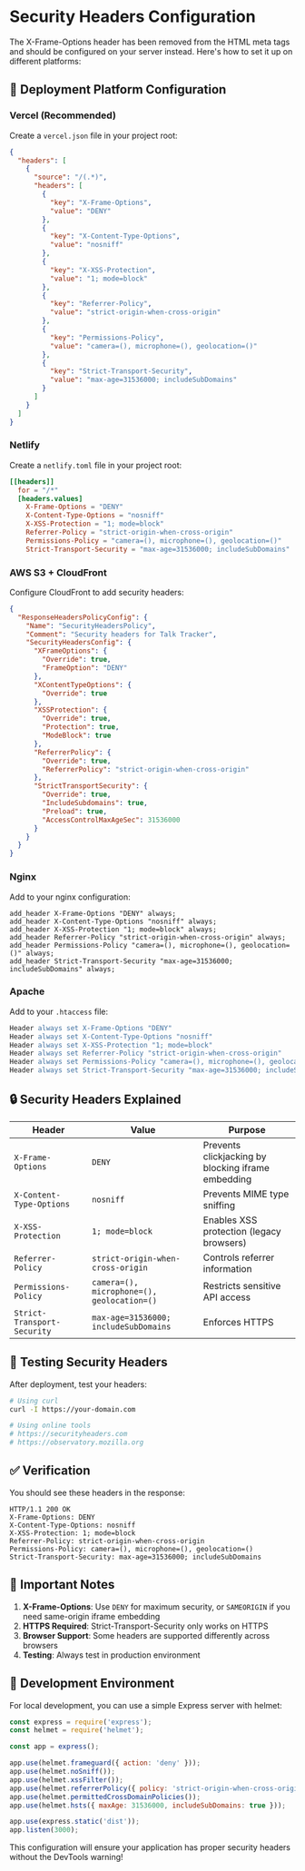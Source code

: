 # Security Headers Configuration

The X-Frame-Options header has been removed from the HTML meta tags and should be configured on your server instead. Here's how to set it up on different platforms:

## 🚀 Deployment Platform Configuration

### Vercel (Recommended)
Create a `vercel.json` file in your project root:

```json
{
  "headers": [
    {
      "source": "/(.*)",
      "headers": [
        {
          "key": "X-Frame-Options",
          "value": "DENY"
        },
        {
          "key": "X-Content-Type-Options",
          "value": "nosniff"
        },
        {
          "key": "X-XSS-Protection",
          "value": "1; mode=block"
        },
        {
          "key": "Referrer-Policy",
          "value": "strict-origin-when-cross-origin"
        },
        {
          "key": "Permissions-Policy",
          "value": "camera=(), microphone=(), geolocation=()"
        },
        {
          "key": "Strict-Transport-Security",
          "value": "max-age=31536000; includeSubDomains"
        }
      ]
    }
  ]
}
```

### Netlify
Create a `netlify.toml` file in your project root:

```toml
[[headers]]
  for = "/*"
  [headers.values]
    X-Frame-Options = "DENY"
    X-Content-Type-Options = "nosniff"
    X-XSS-Protection = "1; mode=block"
    Referrer-Policy = "strict-origin-when-cross-origin"
    Permissions-Policy = "camera=(), microphone=(), geolocation=()"
    Strict-Transport-Security = "max-age=31536000; includeSubDomains"
```

### AWS S3 + CloudFront
Configure CloudFront to add security headers:

```json
{
  "ResponseHeadersPolicyConfig": {
    "Name": "SecurityHeadersPolicy",
    "Comment": "Security headers for Talk Tracker",
    "SecurityHeadersConfig": {
      "XFrameOptions": {
        "Override": true,
        "FrameOption": "DENY"
      },
      "XContentTypeOptions": {
        "Override": true
      },
      "XSSProtection": {
        "Override": true,
        "Protection": true,
        "ModeBlock": true
      },
      "ReferrerPolicy": {
        "Override": true,
        "ReferrerPolicy": "strict-origin-when-cross-origin"
      },
      "StrictTransportSecurity": {
        "Override": true,
        "IncludeSubdomains": true,
        "Preload": true,
        "AccessControlMaxAgeSec": 31536000
      }
    }
  }
}
```

### Nginx
Add to your nginx configuration:

```nginx
add_header X-Frame-Options "DENY" always;
add_header X-Content-Type-Options "nosniff" always;
add_header X-XSS-Protection "1; mode=block" always;
add_header Referrer-Policy "strict-origin-when-cross-origin" always;
add_header Permissions-Policy "camera=(), microphone=(), geolocation=()" always;
add_header Strict-Transport-Security "max-age=31536000; includeSubDomains" always;
```

### Apache
Add to your `.htaccess` file:

```apache
Header always set X-Frame-Options "DENY"
Header always set X-Content-Type-Options "nosniff"
Header always set X-XSS-Protection "1; mode=block"
Header always set Referrer-Policy "strict-origin-when-cross-origin"
Header always set Permissions-Policy "camera=(), microphone=(), geolocation=()"
Header always set Strict-Transport-Security "max-age=31536000; includeSubDomains"
```

## 🔒 Security Headers Explained

| Header | Value | Purpose |
|--------|-------|---------|
| `X-Frame-Options` | `DENY` | Prevents clickjacking by blocking iframe embedding |
| `X-Content-Type-Options` | `nosniff` | Prevents MIME type sniffing |
| `X-XSS-Protection` | `1; mode=block` | Enables XSS protection (legacy browsers) |
| `Referrer-Policy` | `strict-origin-when-cross-origin` | Controls referrer information |
| `Permissions-Policy` | `camera=(), microphone=(), geolocation=()` | Restricts sensitive API access |
| `Strict-Transport-Security` | `max-age=31536000; includeSubDomains` | Enforces HTTPS |

## 🧪 Testing Security Headers

After deployment, test your headers:

```bash
# Using curl
curl -I https://your-domain.com

# Using online tools
# https://securityheaders.com
# https://observatory.mozilla.org
```

## ✅ Verification

You should see these headers in the response:

```
HTTP/1.1 200 OK
X-Frame-Options: DENY
X-Content-Type-Options: nosniff
X-XSS-Protection: 1; mode=block
Referrer-Policy: strict-origin-when-cross-origin
Permissions-Policy: camera=(), microphone=(), geolocation=()
Strict-Transport-Security: max-age=31536000; includeSubDomains
```

## 🚨 Important Notes

1. **X-Frame-Options**: Use `DENY` for maximum security, or `SAMEORIGIN` if you need same-origin iframe embedding
2. **HTTPS Required**: Strict-Transport-Security only works on HTTPS
3. **Browser Support**: Some headers are supported differently across browsers
4. **Testing**: Always test in production environment

## 🔧 Development Environment

For local development, you can use a simple Express server with helmet:

```javascript
const express = require('express');
const helmet = require('helmet');

const app = express();

app.use(helmet.frameguard({ action: 'deny' }));
app.use(helmet.noSniff());
app.use(helmet.xssFilter());
app.use(helmet.referrerPolicy({ policy: 'strict-origin-when-cross-origin' }));
app.use(helmet.permittedCrossDomainPolicies());
app.use(helmet.hsts({ maxAge: 31536000, includeSubDomains: true }));

app.use(express.static('dist'));
app.listen(3000);
```

This configuration will ensure your application has proper security headers without the DevTools warning! 